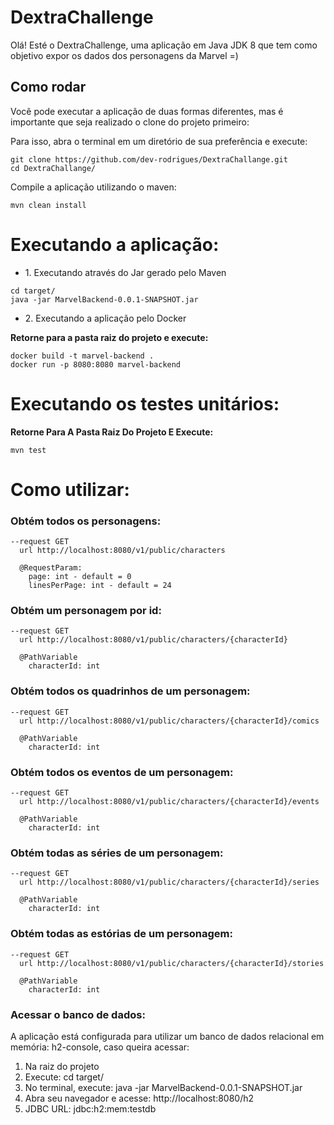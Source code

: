 # DextraChallenge

Olá! Esté o DextraChallenge, uma aplicação em Java JDK 8 que tem como objetivo expor os dados dos personagens da Marvel =)

## Como rodar

Você pode executar a aplicação de duas formas diferentes, mas é importante que seja realizado o clone do projeto primeiro:

Para isso, abra o terminal em um diretório de sua preferência e execute:

```
git clone https://github.com/dev-rodrigues/DextraChallange.git
cd DextraChallange/
```

Compile a aplicação utilizando o maven:
```
mvn clean install
```

# Executando a aplicação:

<ul>
  <li>1. Executando através do Jar gerado pelo Maven</li>  
</ul>

```
cd target/
java -jar MarvelBackend-0.0.1-SNAPSHOT.jar
```

<ul>
  <li>2. Executando a aplicação pelo Docker </li>  
</ul>

**Retorne para a pasta raiz do projeto e execute:**
```
docker build -t marvel-backend .
docker run -p 8080:8080 marvel-backend
```

# Executando os testes unitários:
**Retorne Para A Pasta Raiz Do Projeto E Execute:**
```
mvn test
```

# Como utilizar:

### Obtém todos os personagens:
```
--request GET
  url http://localhost:8080/v1/public/characters
  
  @RequestParam:
    page: int - default = 0
    linesPerPage: int - default = 24
```

### Obtém um personagem por id:
```
--request GET
  url http://localhost:8080/v1/public/characters/{characterId}
  
  @PathVariable
    characterId: int
```

### Obtém todos os quadrinhos de um personagem:
```
--request GET
  url http://localhost:8080/v1/public/characters/{characterId}/comics
  
  @PathVariable
    characterId: int
```

### Obtém todos os eventos de um personagem:
```
--request GET
  url http://localhost:8080/v1/public/characters/{characterId}/events
  
  @PathVariable
    characterId: int
```

### Obtém todas as séries de um personagem:
```
--request GET
  url http://localhost:8080/v1/public/characters/{characterId}/series
  
  @PathVariable
    characterId: int
```

### Obtém todas as estórias de um personagem:
```
--request GET
  url http://localhost:8080/v1/public/characters/{characterId}/stories
  
  @PathVariable
    characterId: int
```

### Acessar o banco de dados:
A aplicação está configurada para utilizar um banco de dados relacional em memória: h2-console, caso queira acessar:




<ol>
  <li>Na raiz do projeto </li>
  <li>Execute: cd target/ </li>
  <li>No terminal, execute: java -jar MarvelBackend-0.0.1-SNAPSHOT.jar</li>
  <li>Abra seu navegador e acesse: http://localhost:8080/h2 </li>
  <li>JDBC URL: jdbc:h2:mem:testdb </li>  
</ol>



